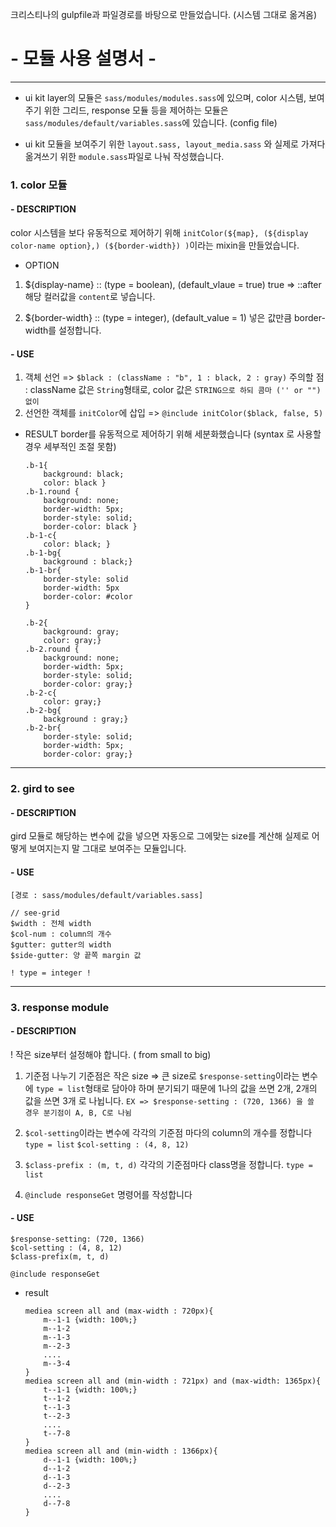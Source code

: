 크리스티나의 gulpfile과 파일경로를 바탕으로 만들었습니다. (시스템 그대로 옮겨옴)

# - 모듈 사용 설명서 -
---
- ui kit layer의 모듈은 `sass/modules/modules.sass`에 있으며,
color 시스템, 보여주기 위한 그리드, response 모듈 등을 제어하는 모듈은 `sass/modules/default/variables.sass`에 있습니다. (config file)

- ui kit 모듈을 보여주기 위한 `layout.sass, layout_media.sass` 와 실제로 가져다 옮겨쓰기 위한 `module.sass`파일로 나눠 작성했습니다.

### 1. color 모듈
#### - DESCRIPTION
color 시스템을 보다 유동적으로 제어하기 위해 `initColor(${map}, (${display color-name option},) (${border-width}) )`이라는 mixin을 만들었습니다.

- OPTION
 1. ${display-name} :: (type = boolean), (default_vlaue = true)
	true => ::after 해당 컬러값을 `content`로 넣습니다.

 2. ${border-width} :: (type = integer), (default_value = 1)
	넣은 값만큼 border-width를 설정합니다.

#### - USE
1. 객체 선언 => `$black : (className : "b", 1 : black, 2 : gray)`
	주의할 점 : className 값은 `String`형태로, color 값은 `STRING으로 하되 콤마 ('' or "") 없이`
2. 선언한 객체를 `initColor`에 삽입 => `@include initColor($black, false, 5)`

- RESULT
border를 유동적으로 제어하기 위해 세분화했습니다 (syntax 로 사용할 경우 세부적인 조절 못함)
	```
    .b-1{
    	background: black;
        color: black }
    .b-1.round {
    	background: none;
    	border-width: 5px;
        border-style: solid;
        border-color: black }
    .b-1-c{
    	color: black; }
    .b-1-bg{
    	background : black;}
    .b-1-br{
    	border-style: solid
        border-width: 5px
        border-color: #color
    }

    .b-2{
    	background: gray;
        color: gray;}
    .b-2.round {
    	background: none;
    	border-width: 5px;
        border-style: solid;
        border-color: gray;}
    .b-2-c{
    	color: gray;}
    .b-2-bg{
    	background : gray;}
    .b-2-br{
    	border-style: solid;
        border-width: 5px;
        border-color: gray;}
    ```

---

### 2. gird to see
#### - DESCRIPTION
gird 모듈로 해당하는 변수에 값을 넣으면 자동으로 그에맞는 size를 계산해 실제로 어떻게 보여지는지 말 그대로 보여주는 모듈입니다.

#### - USE
```
[경로 : sass/modules/default/variables.sass]

// see-grid
$width : 전체 width
$col-num : column의 개수
$gutter: gutter의 width
$side-gutter: 양 끝쪽 margin 값

! type = integer !
```

---

### 3. response module
#### - DESCRIPTION
! 작은 size부터 설정해야 합니다. ( from small to big)
1. 기준점 나누기
	기준점은 작은 size => 큰 size로 `$response-setting`이라는 변수에 `type = list`형태로 담아야 하며 분기되기 때문에 1나의 값을 쓰면 2개, 2개의 값을 쓰면 3개 로 나뉩니다.
 `EX => $response-setting : (720, 1366) 을 쓸 경우 분기점이 A, B, C로 나뉨`

2. `$col-setting`이라는 변수에 각각의 기준점 마다의 column의 개수를 정합니다 `type = list`
	`$col-setting : (4, 8, 12)`
3. `$class-prefix : (m, t, d)` 각각의 기준점마다 class명을 정합니다. `type = list`

4. `@include responseGet` 명령어를 작성합니다

#### - USE
```
$response-setting: (720, 1366)
$col-setting : (4, 8, 12)
$class-prefix(m, t, d)

@include responseGet
```
- result
	```
    mediea screen all and (max-width : 720px){
        m--1-1 {width: 100%;}
        m--1-2
        m--1-3
        m--2-3
        ....
        m--3-4
    }
	mediea screen all and (min-width : 721px) and (max-width: 1365px){
    	t--1-1 {width: 100%;}
        t--1-2
        t--1-3
        t--2-3
        ....
        t--7-8
    }
    mediea screen all and (min-width : 1366px){
    	d--1-1 {width: 100%;}
        d--1-2
        d--1-3
        d--2-3
        ....
        d--7-8
    }
    ```